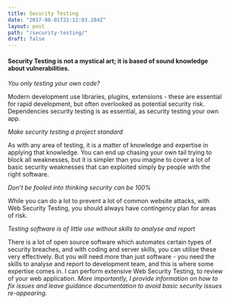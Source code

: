 ```yaml
---
title: Security Testing
date: "2017-08-01T22:12:03.284Z"
layout: post
path: "/security-testing/"
draft: false
---
```


#### Security Testing is not a mystical art; it is based of sound knowledge about vulnerabilities.

_You only testing your own code?_

Modern development use libraries, plugins, extensions - these are essential for rapid development, but often overlooked as potential security risk. Dependencies security testing is as essential, as security testing your own app. 

_Make security testing a project standard_

As with any area of testing, it is a matter of knowledge and expertise in applying that knowledge. You can end up chasing your own tail trying to block all weaknesses, but it is simpler than you imagine to cover a lot of basic security weaknesses that can exploited simply by people with the right software. 

_Don't be fooled into thinking security can be 100%_

While you can do a lot to prevent a lot of common website attacks, with Web Security Testing, you should always have contingency plan for areas of risk. 

_Testing software is of little use without skills to analyse and report_

There is a lot of open source software which automates certain types of security breaches, and with coding and server skills, you can utilise these very effectively. But you will need more than just software - you need the skills to analyse and report to development team, and this is where some expertise comes in. I can perform extensive Web Security Testing, to review of your web application. _More importantly, I provide information on how to fix issues and leave guidance documentation to avoid basic security issues re-appearing._